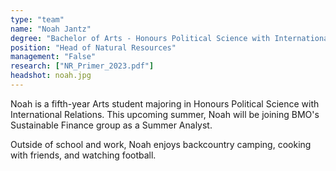 ```yaml
---
type: "team"
name: "Noah Jantz"
degree: "Bachelor of Arts - Honours Political Science with International Relations | Year 5"
position: "Head of Natural Resources"
management: "False"
research: ["NR_Primer_2023.pdf"]
headshot: noah.jpg
---
```


Noah is a fifth-year Arts student majoring in Honours Political Science with International Relations. This upcoming summer, Noah will be joining BMO's Sustainable Finance group as a Summer Analyst.

Outside of school and work, Noah enjoys backcountry camping, cooking with friends, and watching football.
